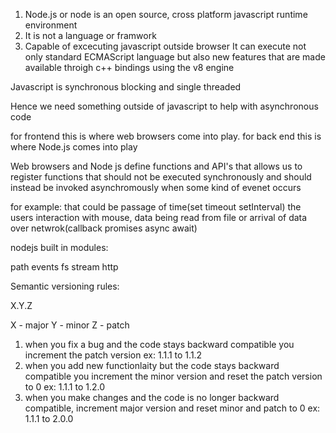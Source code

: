 1. Node.js or node is an open source, cross platform javascript runtime environment
2. It is not a language or framwork
3. Capable of excecuting javascript outside browser
It can execute not only standard ECMAScript language but also new features that are made available throigh c++ bindings using the v8 engine

Javascript is synchronous blocking and single threaded 

Hence we need something outside of javascript to help with asynchronous code

for frontend this is where web browsers come into play. for back end this is where Node.js comes into play

Web browsers and Node js define functions and API's that allows us to register functions that should not be executed synchronously and should
instead be invoked asynchromously when some kind of evenet occurs

for example: that could be passage of time(set timeout setInterval) the users interaction with mouse, data being read from file
or arrival of data over netwrok(callback promises async await)

nodejs built in modules:

path
events
fs
stream
http


Semantic versioning rules:

X.Y.Z

X - major
Y - minor
Z - patch

1. when you fix a bug and the code stays backward compatible you increment the patch version ex: 1.1.1 to 1.1.2
2. when you add new functionlaity but  the code stays backward compatible you increment the minor version and reset the patch version to  0
ex: 1.1.1 to 1.2.0
3. when you make changes and the code is no longer backward compatible, increment major version and reset minor and patch to 0
ex: 1.1.1 to 2.0.0 

